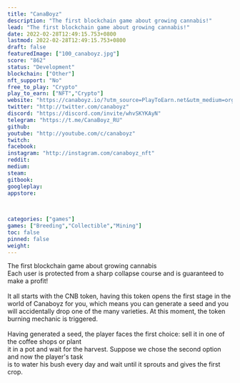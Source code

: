 ```yaml
---
title: "CanaBoyz"
description: "The first blockchain game about growing cannabis!"
lead: "The first blockchain game about growing cannabis!"
date: 2022-02-28T12:49:15.753+0800
lastmod: 2022-02-28T12:49:15.753+0800
draft: false
featuredImage: ["100_canaboyz.jpg"]
score: "862"
status: "Development"
blockchain: ["Other"]
nft_support: "No"
free_to_play: "Crypto"
play_to_earn: ["NFT","Crypto"]
website: "https://canaboyz.io/?utm_source=PlayToEarn.net&utm_medium=organic&utm_campaign=gamepage"
twitter: "http://twitter.com/canaboyz"
discord: "https://discord.com/invite/whvSKYKAyN"
telegram: "https://t.me/CanaBoyz_RU"
github: 
youtube: "http://youtube.com/c/canaboyz"
twitch: 
facebook: 
instagram: "http://instagram.com/canaboyz_nft"
reddit: 
medium: 
steam: 
gitbook: 
googleplay: 
appstore: 

  
    
categories: ["games"]
games: ["Breeding","Collectible","Mining"]
toc: false
pinned: false
weight: 
---
```

The first blockchain game about growing cannabis<br> Each user is protected from a sharp collapse course and is guaranteed to make a profit!<br> <br> It all starts with the CNB token, having this token opens the first stage in the<br> world of Canaboyz for you, which means you can generate a seed and you<br> will accidentally drop one of the many varieties. At this moment, the token<br> burning mechanic is triggered.<br> <br> Having generated a seed, the player faces the first choice: sell it in one of the coffee shops or plant<br> it in a pot and wait for the harvest. Suppose we chose the second option and now the player's task<br> is to water his bush every day and wait until it sprouts and gives the first crop.